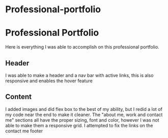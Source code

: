 # Professional-portfolio
# Professional Portfolio

Here is everything I was able to accomplish on this professional portfolio.

## Header

I was able to make a header and a nav bar with active links, this is also responsive and enables the hover feature


## Content

I added images and did flex box to the best of my ability, but I redid a lot of my code near the end to make it cleaner. 
The "about me, work and contact me" sections all have the proper sizing, font and color, however I was not able to make them a responsive grid.
I attempted to fix the links on the contact me footer
 


